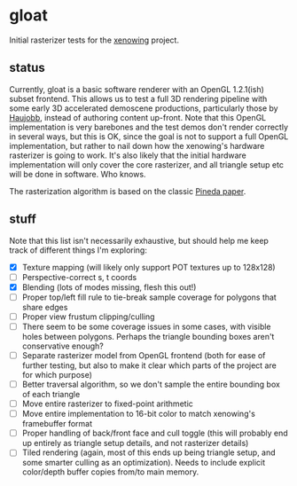 # gloat

Initial rasterizer tests for the [xenowing](https://github.com/yupferris/xenowing/) project.

## status

Currently, gloat is a basic software renderer with an OpenGL 1.2.1(ish) subset frontend. This allows us to test a full 3D rendering pipeline with some early 3D accelerated demoscene productions, particularly those by [Haujobb](https://www.pouet.net/groups.php?which=31), instead of authoring content up-front. Note that this OpenGL implementation is very barebones and the test demos don't render correctly in several ways, but this is OK, since the goal is not to support a full OpenGL implementation, but rather to nail down how the xenowing's hardware rasterizer is going to work. It's also likely that the initial hardware implementation will only cover the core rasterizer, and all triangle setup etc will be done in software. Who knows.

The rasterization algorithm is based on the classic [Pineda paper](https://www.cs.drexel.edu/~david/Classes/Papers/comp175-06-pineda.pdf).

## stuff

Note that this list isn't necessarily exhaustive, but should help me keep track of different things I'm exploring:

- [x] Texture mapping (will likely only support POT textures up to 128x128)
- [ ] Perspective-correct s, t coords
- [x] Blending (lots of modes missing, flesh this out!)
- [ ] Proper top/left fill rule to tie-break sample coverage for polygons that share edges
- [ ] Proper view frustum clipping/culling
- [ ] There seem to be some coverage issues in some cases, with visible holes between polygons. Perhaps the triangle bounding boxes aren't conservative enough?
- [ ] Separate rasterizer model from OpenGL frontend (both for ease of further testing, but also to make it clear which parts of the project are for which purpose)
- [ ] Better traversal algorithm, so we don't sample the entire bounding box of each triangle
- [ ] Move entire rasterizer to fixed-point arithmetic
- [ ] Move entire implementation to 16-bit color to match xenowing's framebuffer format
- [ ] Proper handling of back/front face and cull toggle (this will probably end up entirely as triangle setup details, and not rasterizer details)
- [ ] Tiled rendering (again, most of this ends up being triangle setup, and some smarter culling as an optimization). Needs to include explicit color/depth buffer copies from/to main memory.
